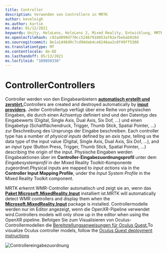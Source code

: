 ```yaml
---
title: Controller
description: Verwenden von Controllern in MRTK
author: keveleigh
ms.author: kurtie
ms.date: 01/12/2021
keywords: Unity, HoloLens, HoloLens 2, Mixed Reality, Entwicklung, MRTK, Controller,
ms.openlocfilehash: c92ad099d770cc52467918053af02e7bebab928d
ms.sourcegitcommit: 8e1a1d48d9c7cd94dab4ce6246aa2c0f49ff5308
ms.translationtype: MT
ms.contentlocale: de-DE
ms.lasthandoff: 05/13/2021
ms.locfileid: "109850336"
---
```

# <a name="controllers"></a><span data-ttu-id="b753c-104">Controller</span><span class="sxs-lookup"><span data-stu-id="b753c-104">Controllers</span></span>

<span data-ttu-id="b753c-105">Controller werden von den Eingabeanbietern [**automatisch erstellt und zerstört.**](input-providers.md)</span><span class="sxs-lookup"><span data-stu-id="b753c-105">Controllers are created and destroyed automatically by [**input providers**](input-providers.md).</span></span> <span data-ttu-id="b753c-106">Jeder Controllertyp verfügt  über eine Reihe von physischen Eingaben, die durch einen Achsentyp definiert sind und den Datentyp des Eingabewerts (Digital, Single Axis, Dual Axis, Six Dof, ...) und einen Eingabetyp (Schaltflächendruck, Trigger, Thumb Stick, Spatial Pointer, ...) zur Beschreibung des Ursprungs der Eingabe beschreiben. </span><span class="sxs-lookup"><span data-stu-id="b753c-106">Each controller type has a number of *physical inputs* defined by an *axis type*, telling us the data type of the input value (Digital, Single Axis, Dual Axis, Six Dof, ...), and an *input type* (Button Press, Trigger, Thumb Stick, Spatial Pointer, ...) describing the origin of the input.</span></span> <span data-ttu-id="b753c-107">Physische Eingaben werden  Eingabeaktionen über im **Controller-Eingabezuordnungsprofil** unter dem *Eingabesystemprofil* in der Mixed Reality Toolkit-Komponente zugeordnet.</span><span class="sxs-lookup"><span data-stu-id="b753c-107">Physical inputs are mapped to *input actions* via in the **Controller Input Mapping Profile**, under the *Input System Profile* in the Mixed Reality Toolkit component.</span></span>

<span data-ttu-id="b753c-108">MRTK erkennt WMR-Controller automatisch und zeigt sie an, wenn das [**Paket Microsoft.MixedReality.Input**](/windows/mixed-reality/develop/unity/unity-reverb-g2-controllers#installing-microsoftmixedrealityinput-with-the-mixed-reality-feature-tool) installiert ist.</span><span class="sxs-lookup"><span data-stu-id="b753c-108">MRTK will automatically detect WMR controllers and display them when the [**Microsoft.MixedReality.Input**](/windows/mixed-reality/develop/unity/unity-reverb-g2-controllers#installing-microsoftmixedrealityinput-with-the-mixed-reality-feature-tool) package is installed.</span></span> <span data-ttu-id="b753c-109">Controllermodelle werden nur im Editor angezeigt, wenn die OpenXR-Pipeline verwendet wird.</span><span class="sxs-lookup"><span data-stu-id="b753c-109">Controllers models will only show up in the editor when using the OpenXR pipeline.</span></span> <span data-ttu-id="b753c-110">Befolgen Sie zum Visualisieren von Oculus-Controllermodellen die [Bereitstellungsanweisungen für Oculus Quest.](/windows/mixed-reality/mrtk-unity/supported-devices/oculus-quest-mrtk.md)</span><span class="sxs-lookup"><span data-stu-id="b753c-110">To visualize Oculus controller models, follow the [Oculus Quest deployment instructions](/windows/mixed-reality/mrtk-unity/supported-devices/oculus-quest-mrtk.md)</span></span>

![Controllereingabezuordnung](../images/input/ControllerInputMapping.png)